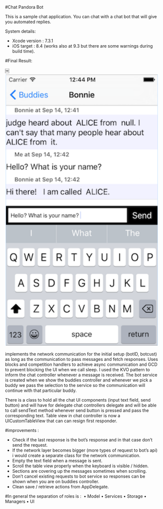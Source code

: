#Chat Pandora Bot

This is a sample chat application. You can chat with a chat bot that will give you automated replies.

System details:
- Xcode version : 7.3.1
- iOS target : 8.4 (works also at 9.3 but there are some warnings during build time).

#Final Result:

￼<img src="shoot.png" width="605">


implements the network communication for the initial setup (botID, botcust) as long as the communication to pass messages and fetch responses. Uses blocks and
competition handlers to achieve async communication and GCD to prevent blocking the UI when we call sleep. I used the KVO pattern to inform the chat controller
whenever a message is received. The bot service is created when we show the buddies controller and whenever we pick a buddy we pass the selection to the service so
the communication will continue with that particular buddy.

There is a class to hold all the chat UI components (input text field, send button) and will have for delegate chat controllers delegate and will
be able to call sendText method whenever send button is pressed and pass the corresponding text. Table view in chat controller is now a UICustomTableView that can
can resign first responder.

#improvements :

- Check if the last response is the bot’s response and in that case don’t send the request.
- If the network layer becomes bigger (more types of request to bot’s api) i would create a separate class for the network communication.
- Empty the text field when a message is sent.
- Scroll the table view properly when the keyboard is visible / hidden.
- Sections are covering up the messages sometimes when scrolling.
- Don’t cancel existing requests to bot service so responses can be shown when you are on buddies controller.
- Clean save / retrieve actions from AppDelegate.

#In general the separation of roles is : 
•    Model
•    Services
•    Storage
•    Managers
•    UI
